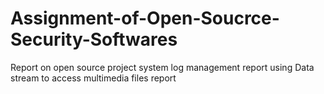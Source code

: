 # Assignment-of-Open-Soucrce-Security-Softwares
Report on open source project 
system log management report
using Data stream to access multimedia files report
